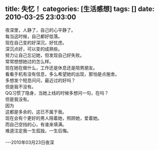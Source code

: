 title: 失忆！
categories: [生活感想]
tags: []
date: 2010-03-25 23:03:00
---
夜深里，人静了，自己的心平静了。<br />每当这时候，自己都好低落。<br />现在自己变的好深沉，好忧虑。<br />深沉点好，可以变的成熟些。<br />努力让自己忘记她，但发现自己好失败。<br />常常想想她过的怎么样。<br />现在她在做什么，工作还是休息还是陪男朋友。<br />看看手机有没有信息，多么希望她的出现，那怕是点施舍。<br />多想发个短息问问，最近过的好吗？<br />但是我不没有。<br />QQ习惯了隐身，当她上线的时候多想问一句，在吗？<br />但是我没有。<br />因为<br />这都是多余的，这已不属于我。<br />现在会有个更好的男人陪着她，照顾她，爱着她。<br />而自己空挡的心，有谁来填满。<br />难道注定我一生孤独，一生后悔。<br /><br />---2010年03月23日夜深<br />